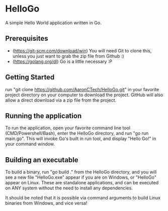 # HelloGo
A simple Hello World application written in Go.

## Prerequisites

 * (https://git-scm.com/download/win) You will need Git to clone this, unless you just want to grab the zip file from Github :)
 * (https://golang.org/dl) Go is a little necessary :P

## Getting Started

run "git clone https://github.com/AaronCTech/HelloGo.git" in your favorite project directory on your computer to download the project. GitHub will also allow a direct download via a zip file from the project.

## Running the application

To run the application, open your favorite command line tool (CMD/Powershell/Bash), enter the HelloGo directory, and run "go run main.go". This will invoke Go's built in run tool, and display "Hello Go!" in your command window.

## Building an executable

To build a binary, run "go build ." from the HelloGo directory, and you will see a new file "HelloGo.exe" appear if you are on Windows, or "HelloGo" appear on Linux. These are standalone applications, and can be executed on ANY system without the need to install any dependencies.

It should be noted that it is possible via command arguments to build Linux binaries from Windows, and vice versa!